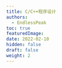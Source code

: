 ```yaml
---
title: C/C++程序设计
authors:
  - EndlessPeak
toc: true
featuredImage: 
date: 2022-02-10
hidden: false
draft: false
weight: 2
---
```


